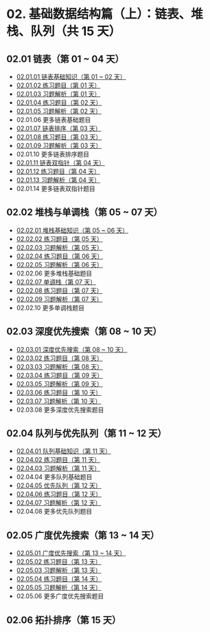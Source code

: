 # 02. 基础数据结构篇（上）：链表、堆栈、队列（共 15 天）

## 02.01 链表（第 01 ~ 04 天）

- [02.01.01 链表基础知识（第 01 ~ 02 天）](https://github.com/datawhalechina/leetcode-notes/blob/main/docs/ch02/02.01/02.01.01%20Linked-List-Basic.md)
- [02.01.02 练习题目（第 01 天）](https://github.com/datawhalechina/leetcode-notes/blob/main/docs/ch02/02.01/02.01.02%20Exercises.md)
- [02.01.03 习题解析（第 01 天）](https://github.com/datawhalechina/leetcode-notes/blob/main/docs/ch02/02.01/02.01.03%20Exercises-Key.md)
- [02.01.04 练习题目（第 02 天）](https://github.com/datawhalechina/leetcode-notes/blob/main/docs/ch02/02.01/02.01.04%20Exercises.md)
- [02.01.05 习题解析（第 02 天）](https://github.com/datawhalechina/leetcode-notes/blob/main/docs/ch02/02.01/02.01.05%20Exercises-Key.md)
- 02.01.06 更多链表基础题目
- [02.01.07 链表排序（第 03 天）](https://github.com/datawhalechina/leetcode-notes/blob/main/docs/ch02/02.01/02.01.07%20Linked-List-Sort.md)
- [02.01.08 练习题目（第 03 天）](https://github.com/datawhalechina/leetcode-notes/blob/main/docs/ch02/02.01/02.01.08%20Exercises.md)
- [02.01.09 习题解析（第 03 天）](https://github.com/datawhalechina/leetcode-notes/blob/main/docs/ch02/02.01/02.01.09%20Exercises-Key.md)
- 02.01.10 更多链表排序题目
- [02.01.11 链表双指针（第 04 天）](https://github.com/datawhalechina/leetcode-notes/blob/main/docs/ch02/02.01/02.01.11%20Linked-List-Two-Pointers.md)
- [02.01.12 练习题目（第 04 天）](https://github.com/datawhalechina/leetcode-notes/blob/main/docs/ch02/02.01/02.01.12%20Exercises.md)
- [02.01.13 习题解析（第 04 天）](https://github.com/datawhalechina/leetcode-notes/blob/main/docs/ch02/02.01/02.01.13%20Exercises-Key.md)
- 02.01.14 更多链表双指针题目

## 02.02 堆栈与单调栈（第 05 ~ 07 天）

- [02.02.01 堆栈基础知识（第 05 ~ 06 天）](https://github.com/datawhalechina/leetcode-notes/blob/main/docs/ch02/02.02/02.02.01%20Stack-Basic.md)
- [02.02.02 练习题目（第 05 天）](https://github.com/datawhalechina/leetcode-notes/blob/main/docs/ch02/02.02/02.02.02%20Exercises.md)
- [02.02.03 习题解析（第 05 天）](https://github.com/datawhalechina/leetcode-notes/blob/main/docs/ch02/02.02/02.02.03%20Exercises-Key.md)
- [02.02.04 练习题目（第 06 天）](https://github.com/datawhalechina/leetcode-notes/blob/main/docs/ch02/02.02/02.02.04%20Exercises.md)
- [02.02.05 习题解析（第 06 天）](https://github.com/datawhalechina/leetcode-notes/blob/main/docs/ch02/02.02/02.02.05%20Exercises-Key.md)
- 02.02.06 更多堆栈基础题目
- [02.02.07 单调栈（第 07 天）](https://github.com/datawhalechina/leetcode-notes/blob/main/docs/ch02/02.02/02.02.07%20Monotone-Stack.md)
- [02.02.08 练习题目（第 07 天）](https://github.com/datawhalechina/leetcode-notes/blob/main/docs/ch02/02.02/02.02.08%20Exercises.md)
- [02.02.09 习题解析（第 07 天）](https://github.com/datawhalechina/leetcode-notes/blob/main/docs/ch02/02.02/02.02.09%20Exercises-Key.md)
- 02.02.10 更多单调栈题目

## 02.03 深度优先搜索（第 08 ~ 10 天）

- [02.03.01 深度优先搜索（第 08 ~ 10 天）](https://github.com/datawhalechina/leetcode-notes/blob/main/docs/ch02/02.03/02.03.01%20DFS.md)
- [02.03.02 练习题目（第 08 天）](https://github.com/datawhalechina/leetcode-notes/blob/main/docs/ch02/02.03/02.03.02%20Exercises.md)
- [02.03.03 习题解析（第 08 天）](https://github.com/datawhalechina/leetcode-notes/blob/main/docs/ch02/02.03/02.03.03%20Exercises-Key.md)
- [02.03.04 练习题目（第 09 天）](https://github.com/datawhalechina/leetcode-notes/blob/main/docs/ch02/02.03/02.03.04%20Exercises.md)
- [02.03.05 习题解析（第 09 天）](https://github.com/datawhalechina/leetcode-notes/blob/main/docs/ch02/02.03/02.03.05%20Exercises-Key.md)
- [02.03.06 练习题目（第 10 天）](https://github.com/datawhalechina/leetcode-notes/blob/main/docs/ch02/02.03/02.03.06%20Exercises.md)
- [02.03.07 习题解析（第 10 天）](https://github.com/datawhalechina/leetcode-notes/blob/main/docs/ch02/02.03/02.03.07%20Exercises-Key.md)
- 02.03.08 更多深度优先搜索题目

## 02.04 队列与优先队列（第 11 ~ 12 天）

- [02.04.01 队列基础知识（第 11 天）](https://github.com/datawhalechina/leetcode-notes/blob/main/docs/ch02/02.04/02.04.01%20Queue-Basic.md)
- [02.04.02 练习题目（第 11 天）](https://github.com/datawhalechina/leetcode-notes/blob/main/docs/ch02/02.04/02.04.02%20Exercises.md)
- [02.04.03 习题解析（第 11 天）](https://github.com/datawhalechina/leetcode-notes/blob/main/docs/ch02/02.04/02.04.03%20Exercises-Key.md)
- 02.04.04 更多队列基础题目
- [02.04.05 优先队列（第 12 天）](https://github.com/datawhalechina/leetcode-notes/blob/main/docs/ch02/02.04/02.04.05%20Priority-Queue.md)
- [02.04.06 练习题目（第 12 天）](https://github.com/datawhalechina/leetcode-notes/blob/main/docs/ch02/02.04/02.04.06%20Exercises.md)
- [02.04.07 习题解析（第 12 天）](https://github.com/datawhalechina/leetcode-notes/blob/main/docs/ch02/02.04/02.04.07%20Exercises-Key.md)
- 02.04.08 更多优先队列题目

## 02.05 广度优先搜索（第 13 ~ 14 天）

- [02.05.01 广度优先搜索（第 13 ~ 14 天）](https://github.com/datawhalechina/leetcode-notes/blob/main/docs/ch02/02.05/02.05.01%20BFS.md)
- [02.05.02 练习题目（第 13 天）](https://github.com/datawhalechina/leetcode-notes/blob/main/docs/ch02/02.05/02.05.02%20Exercises.md)
- [02.05.03 习题解析（第 13 天）](https://github.com/datawhalechina/leetcode-notes/blob/main/docs/ch02/02.05/02.05.03%20Exercises-Key.md)
- [02.05.04 练习题目（第 14 天）](https://github.com/datawhalechina/leetcode-notes/blob/main/docs/ch02/02.05/02.05.04%20Exercises.md)
- [02.05.05 习题解析（第 14 天）](https://github.com/datawhalechina/leetcode-notes/blob/main/docs/ch02/02.05/02.05.05%20Exercises-Key.md)
- 02.05.06 更多广度优先搜索题目

## 02.06 拓扑排序（第 15 天）